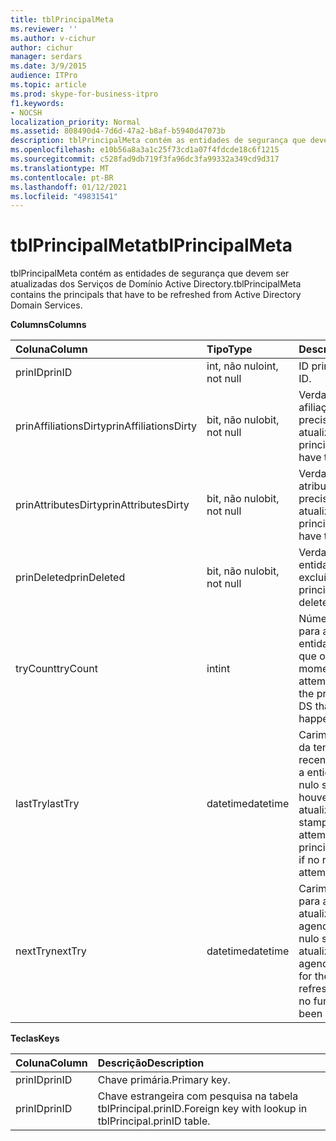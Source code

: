 ```yaml
---
title: tblPrincipalMeta
ms.reviewer: ''
ms.author: v-cichur
author: cichur
manager: serdars
ms.date: 3/9/2015
audience: ITPro
ms.topic: article
ms.prod: skype-for-business-itpro
f1.keywords:
- NOCSH
localization_priority: Normal
ms.assetid: 808490d4-7d6d-47a2-b8af-b5940d47073b
description: tblPrincipalMeta contém as entidades de segurança que devem ser atualizadas dos Serviços de Domínio Active Directory.
ms.openlocfilehash: e10b56a8a3a1c25f73cd1a07f4fdcde18c6f1215
ms.sourcegitcommit: c528fad9db719f3fa96dc3fa99332a349cd9d317
ms.translationtype: MT
ms.contentlocale: pt-BR
ms.lasthandoff: 01/12/2021
ms.locfileid: "49831541"
---
```

# <a name="tblprincipalmeta"></a><span data-ttu-id="dd859-103">tblPrincipalMeta</span><span class="sxs-lookup"><span data-stu-id="dd859-103">tblPrincipalMeta</span></span>
 
<span data-ttu-id="dd859-104">tblPrincipalMeta contém as entidades de segurança que devem ser atualizadas dos Serviços de Domínio Active Directory.</span><span class="sxs-lookup"><span data-stu-id="dd859-104">tblPrincipalMeta contains the principals that have to be refreshed from Active Directory Domain Services.</span></span>
  
<span data-ttu-id="dd859-105">**Columns**</span><span class="sxs-lookup"><span data-stu-id="dd859-105">**Columns**</span></span>

|<span data-ttu-id="dd859-106">**Coluna**</span><span class="sxs-lookup"><span data-stu-id="dd859-106">**Column**</span></span>|<span data-ttu-id="dd859-107">**Tipo**</span><span class="sxs-lookup"><span data-stu-id="dd859-107">**Type**</span></span>|<span data-ttu-id="dd859-108">**Descrição**</span><span class="sxs-lookup"><span data-stu-id="dd859-108">**Description**</span></span>|
|:-----|:-----|:-----|
|<span data-ttu-id="dd859-109">prinID</span><span class="sxs-lookup"><span data-stu-id="dd859-109">prinID</span></span>  <br/> |<span data-ttu-id="dd859-110">int, não nulo</span><span class="sxs-lookup"><span data-stu-id="dd859-110">int, not null</span></span>  <br/> |<span data-ttu-id="dd859-111">ID principal.</span><span class="sxs-lookup"><span data-stu-id="dd859-111">Principal ID.</span></span>  <br/> |
|<span data-ttu-id="dd859-112">prinAffiliationsDirty</span><span class="sxs-lookup"><span data-stu-id="dd859-112">prinAffiliationsDirty</span></span>  <br/> |<span data-ttu-id="dd859-113">bit, não nulo</span><span class="sxs-lookup"><span data-stu-id="dd859-113">bit, not null</span></span>  <br/> |<span data-ttu-id="dd859-114">Verdadeiro se as afiliações da entidade precisam ser atualizadas.</span><span class="sxs-lookup"><span data-stu-id="dd859-114">True if principal affiliations have to be refreshed.</span></span>  <br/> |
|<span data-ttu-id="dd859-115">prinAttributesDirty</span><span class="sxs-lookup"><span data-stu-id="dd859-115">prinAttributesDirty</span></span>  <br/> |<span data-ttu-id="dd859-116">bit, não nulo</span><span class="sxs-lookup"><span data-stu-id="dd859-116">bit, not null</span></span>  <br/> |<span data-ttu-id="dd859-117">Verdadeiro se os atributos da entidade precisam ser atualizados.</span><span class="sxs-lookup"><span data-stu-id="dd859-117">True if principal attributes have to be refreshed.</span></span>  <br/> |
|<span data-ttu-id="dd859-118">prinDeleted</span><span class="sxs-lookup"><span data-stu-id="dd859-118">prinDeleted</span></span>  <br/> |<span data-ttu-id="dd859-119">bit, não nulo</span><span class="sxs-lookup"><span data-stu-id="dd859-119">bit, not null</span></span>  <br/> |<span data-ttu-id="dd859-120">Verdadeiro se a entidade foi excluída.</span><span class="sxs-lookup"><span data-stu-id="dd859-120">True if the principal has been deleted.</span></span>  <br/> |
|<span data-ttu-id="dd859-121">tryCount</span><span class="sxs-lookup"><span data-stu-id="dd859-121">tryCount</span></span>  <br/> |<span data-ttu-id="dd859-122">int</span><span class="sxs-lookup"><span data-stu-id="dd859-122">int</span></span>  <br/> |<span data-ttu-id="dd859-123">Número de tentativas para atualizar a entidade do AD DS que ocorreram até o momento.</span><span class="sxs-lookup"><span data-stu-id="dd859-123">Number of attempts to refresh the principal from AD DS that have happened so far.</span></span>  <br/> |
|<span data-ttu-id="dd859-124">lastTry</span><span class="sxs-lookup"><span data-stu-id="dd859-124">lastTry</span></span>  <br/> |<span data-ttu-id="dd859-125">datetime</span><span class="sxs-lookup"><span data-stu-id="dd859-125">datetime</span></span>  <br/> |<span data-ttu-id="dd859-p101">Carimbo de data/hora da tentativa mais recente para atualizar a entidade. Pode ser nulo se ainda não houve tentativa de atualização.</span><span class="sxs-lookup"><span data-stu-id="dd859-p101">Time stamp from the latest attempt to refresh the principal. Can be null if no refresh has been attempted yet.</span></span>  <br/> |
|<span data-ttu-id="dd859-128">nextTry</span><span class="sxs-lookup"><span data-stu-id="dd859-128">nextTry</span></span>  <br/> |<span data-ttu-id="dd859-129">datetime</span><span class="sxs-lookup"><span data-stu-id="dd859-129">datetime</span></span>  <br/> |<span data-ttu-id="dd859-p102">Carimbo de data/hora para a próxima atualização agendada. Pode ser nulo se nenhuma atualização foi agendada.</span><span class="sxs-lookup"><span data-stu-id="dd859-p102">Time stamp for the next scheduled refresh. Can be null if no further refresh has been scheduled.</span></span>  <br/> |
   
<span data-ttu-id="dd859-132">**Teclas**</span><span class="sxs-lookup"><span data-stu-id="dd859-132">**Keys**</span></span>

|<span data-ttu-id="dd859-133">**Coluna**</span><span class="sxs-lookup"><span data-stu-id="dd859-133">**Column**</span></span>|<span data-ttu-id="dd859-134">**Descrição**</span><span class="sxs-lookup"><span data-stu-id="dd859-134">**Description**</span></span>|
|:-----|:-----|
|<span data-ttu-id="dd859-135">prinID</span><span class="sxs-lookup"><span data-stu-id="dd859-135">prinID</span></span>  <br/> |<span data-ttu-id="dd859-136">Chave primária.</span><span class="sxs-lookup"><span data-stu-id="dd859-136">Primary key.</span></span>  <br/> |
|<span data-ttu-id="dd859-137">prinID</span><span class="sxs-lookup"><span data-stu-id="dd859-137">prinID</span></span>  <br/> |<span data-ttu-id="dd859-138">Chave estrangeira com pesquisa na tabela tblPrincipal.prinID.</span><span class="sxs-lookup"><span data-stu-id="dd859-138">Foreign key with lookup in tblPrincipal.prinID table.</span></span>  <br/> |
   

